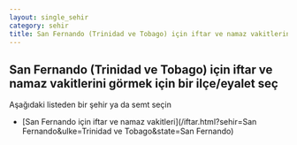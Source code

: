 ```yaml
---
layout: single_sehir
category: sehir
title: San Fernando (Trinidad ve Tobago) için iftar ve namaz vakitlerini görmek için bir ilçe/eyalet seç
---
```



## San Fernando (Trinidad ve Tobago) için iftar ve namaz vakitlerini görmek için bir ilçe/eyalet seç

Aşağıdaki listeden bir şehir ya da semt seçin


* [San Fernando için iftar ve namaz vakitleri](/iftar.html?sehir=San Fernando&ulke=Trinidad ve Tobago&state=San Fernando)

